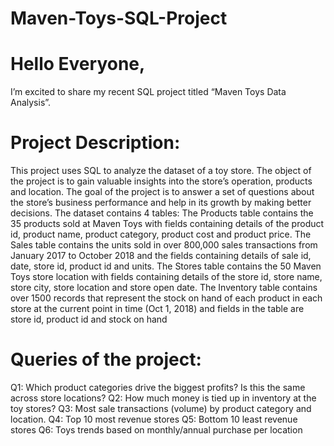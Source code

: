 # Maven-Toys-SQL-Project
# Hello Everyone,
I’m excited to share my recent SQL project titled “Maven Toys Data Analysis”.
# Project Description:
This project uses SQL to analyze the dataset of a toy store.
The object of the project is to gain valuable insights into the store’s operation, products and location.
The goal of the project is to answer a set of questions about the store’s business performance and help in its growth by making better decisions.
The dataset contains 4 tables:
The Products table contains the 35 products sold at Maven Toys with fields containing details of the product id, product name, product category, product cost and product price.
The Sales table contains the units sold in over 800,000 sales transactions from January 2017 to October 2018 and the fields containing details of sale id, date, store id, product id and units.
The Stores table contains the 50 Maven Toys store location with fields containing details of the store id, store name, store city, store location and store open date.
The Inventory table contains over 1500 records that represent the stock on hand of each product in each store at the current point in time (Oct 1, 2018) and fields in the table are store id, product id and stock on hand
# Queries of the project:
Q1: Which product categories drive the biggest profits? Is this the same across store locations?
Q2: How much money is tied up in inventory at the toy stores? 
Q3: Most sale transactions (volume) by product category and location.
Q4: Top 10 most revenue stores
Q5: Bottom 10 least revenue stores
Q6: Toys trends based on monthly/annual purchase per location
